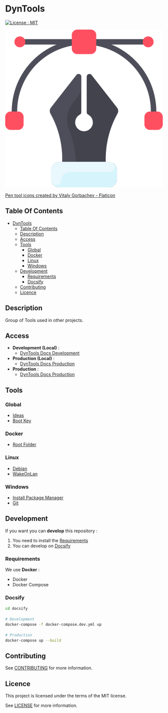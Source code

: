 # DynTools

[![License : MIT](https://img.shields.io/badge/License-MIT-yellow.svg)](https://opensource.org/licenses/MIT)

![Icon](./icon.png)

[Pen tool icons created by Vitaly Gorbachev - Flaticon](https://www.flaticon.com/free-icons/pen-tool)

## Table Of Contents

- [DynTools](#dyntools)
  - [Table Of Contents](#table-of-contents)
  - [Description](#description)
  - [Access](#access)
  - [Tools](#tools)
    - [Global](#global)
    - [Docker](#docker)
    - [Linux](#linux)
    - [Windows](#windows)
  - [Development](#development)
    - [Requirements](#requirements)
    - [Docsify](#docsify)
  - [Contributing](#contributing)
  - [Licence](#licence)

## Description

Group of Tools used in other projects.

## Access

- **Development (Local)** :
  - [DynTools Docs Development](http://localhost:6007)
- **Production (Local)** :
  - [DynTools Docs Production](http://localhost:6007)
- **Production** :
  - [DynTools Docs Production](https://progdevlab.gitlab.io/dyntools)

## Tools

### Global

- [Ideas](./docs/global/ideas.md)
- [Boot Key](./docs/global/boot.md)

### Docker

- [Root Folder](./docs/docker/root_folder.md)

### Linux

- [Debian](./docs/linux/debian.md)
- [WakeOnLan](./docs/linux/wol.md)

### Windows

- [Install Package Manager](./docs/windows/install.md)
- [Git](./docs/windows/git.md)

## Development

If you want you can **develop** this repository :

1) You need to install the [Requirements](#requirements)
2) You can develop on [Docsify](#docsify)

### Requirements

We use **Docker** :

- Docker
- Docker Compose

### Docsify

```bash
cd docsify

# Development
docker-compose -f docker-compose.dev.yml up

# Production
docker-compose up --build
```

## Contributing

See [CONTRIBUTING](./CONTRIBUTING.md) for more information.

## Licence

This project is licensed under the terms of the MIT license.

See [LICENSE](./LICENCE.md) for more information.
